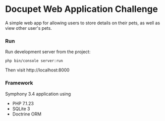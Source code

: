 Docupet Web Application Challenge
===

A simple web app for allowing users to store details on their pets, as well as view other user's pets.

### Run
Run development server from the project:
```
php bin/console server:run
```
Then visit http://localhost:8000

### Framework
Symphony 3.4 application using
* PHP 7.1.23
* SQLite 3
* Doctrine ORM
